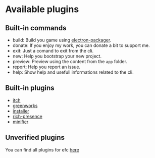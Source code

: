 # Available plugins

## Built-in commands
- build: Build you game using [electron-packager](https://github.com/electron-userland/electron-packager).
- donate: If you enjoy my work, you can donate a bit to support me.
- exit: Just a comand to exit from the cli.
- new: Help you bootstrap your new project.
- preview: Preview using the content from the `app` folder.
- report: Help you report an issue.
- help: Show help and usefull informations related to the cli. 

## Built-in plugins

- [itch](/plugins/itch)
- [greenworks](/plugins/greenworks)
- [installer](/plugins/installer)
- [rich-presence](/plugins/rich-presence)
- [minifier](/plugins/minifier)

## Unverified plugins
You can find all plugins for efc [here](https://npmsearch.com/?q=plugin-efc)
